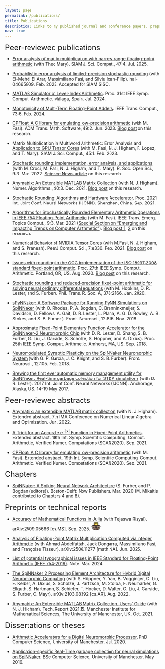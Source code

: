 ```yaml
---
layout: page
permalink: /publications/
title: Publications
description: Links to my published journal and conference papers, preprints, dissertations, and theses.
nav: true
---
```



<font size="5">Peer-reviewed publications</font>
<p> </p>

<ul>

<li> <a href="https://epubs.siam.org/doi/10.1137/24M1685109">Error analysis of matrix multiplication with narrow range floating-point arithmetic</a> (with Theo Mary). SIAM J. Sci. Comput., 47:4. Jul. 2025.
<p> </p>

<li>
 <a href="https://hal.science/hal-04665809v3/document">Probabilistic error analysis of limited-precision stochastic rounding</a> (with El-Mehdi El Arar, Massimiliano Fasi, and Silviu Ioan-Filip). hal-04665809. Feb. 2025. Accepted for SIAM SISC.
<p> </p>

<li> <a href="https://ieeexplore.ieee.org/document/10579434">MATLAB Simulator of Level-Index Arithmetic</a>. Proc. 31st IEEE Symp. Comput. Arithmetic. M&aacute;laga, Spain. Jul. 2024.
</li>
<p> </p>

<li> <a href="https://ieeexplore.ieee.org/document/10454250">Monotonicity of Multi-Term Floating-Point Adders</a>. IEEE Trans. Comput., 73:6. Feb. 2024.
</li>
<p> </p>

<li> <a href="https://dl.acm.org/doi/10.1145/3585515">CPFloat: A C library for emulating low-precision arithmetic</a> (with M. Fasi). ACM Trans. Math. Software, 49:2. Jun. 2023. <a href="https://nla-group.org/2020/11/25/cpfloat/">Blog post</a> on this research.
</li>
<p> </p>

<li> <a href="https://epubs.siam.org/doi/10.1137/21M1465032">Matrix Multiplication in Multiword Arithmetic: Error Analysis and Application to GPU Tensor Cores</a> (with M. Fasi, N. J. Higham, F. Lopez, and T. Mary). SIAM J. Sci. Comput., 45:1. Feb. 2023.
</li>
<p> </p>

<li> <a href="https://royalsocietypublishing.org/doi/10.1098/rsos.211631">Stochastic rounding: implementation, error analysis, and applications</a> (with M. Croci, M. Fasi, N. J. Higham, and T. Mary). R. Soc. Open Sci., 9:3. Mar. 2022. <a href="https://www.sciencenews.org/article/rounding-numbers-stochastic-machine-learning-quantum-computing">Science News article</a> on this research.
</li>
<p> </p>

<li> <a href="https://link.springer.com/article/10.1007/s11075-021-01226-2">Anymatrix: An Extensible MATLAB Matrix Collection</a> (with N. J. Higham). Numer. Algorithms., 90:3. Dec. 2021. <a href="https://nla-group.org/2021/11/15/exploiting-the-matlab-language-in-implementing-a-matrix-collection/">Blog post</a> on this research.
</li>
<p> </p>

<li> <a href="https://ieeexplore.ieee.org/document/9533756">Stochastic Rounding: Algorithms and Hardware Accelerator</a>. Proc. 2021 Int. Joint Conf. Neural Networks (IJCNN). Shenzhen, China. Sep. 2021.
</li>
<p> </p>

<li> <a href="https://ieeexplore.ieee.org/document/9387551">Algorithms for Stochastically Rounded Elementary Arithmetic Operations in IEEE 754 Floating-Point Arithmetic</a> (with M. Fasi). IEEE Trans. Emerg. Topics Comput., 9:3. Mar. 2021 (<a href="https://ieeexplore.ieee.org/document/9540969">Special Section on “Emerging and Impacting Trends on Computer Arithmetic”</a>). <a href="https://nla-group.org/2020/11/23/simulating-stochastically-rounded-floating-point-arithmetic-efficiently/">Blog post 1</a>, <a href="https://nla-group.org/2020/11/23/simulating-stochastically-rounded-floating-point-arithmetic-efficiently/">2</a> on this research.
</li>
<p> </p>

<li><a href="https://peerj.com/articles/cs-330/">Numerical Behavior of NVIDIA Tensor Cores</a> (with M.Fasi, N. J. Higham, and S. Pranesh). PeerJ Comput. Sci., 7:e330. Feb. 2021. <a href="https://nla-group.org/2020/07/21/numerical-behaviour-of-tensor-cores/">Blog post</a> on this research.
</li>
<p> </p>

<li><a href="https://ieeexplore.ieee.org/document/9154497">Issues with rounding in the GCC implementation of the ISO 18037:2008 standard fixed-point arithmetic</a>. Proc. 27th IEEE Symp. Comput. Arithmetic. Portland, OR, US. Aug. 2020. <a href="https://nla-group.org/2020/01/06/technical-report-issues-with-rounding-in-the-gcc-implementation-of-the-iso-180372008-standard-fixed-point-arithmetic/">Blog post</a> on this research.
</li>
<p> </p>

<li><a href="https://royalsocietypublishing.org/doi/abs/10.1098/rsta.2019.0052">Stochastic rounding and reduced-precision fixed-point arithmetic for solving neural ordinary differential equations</a> (with M. Hopkins, D. R. Lester, and S. Furber). Phil. Trans. R. Soc. A, 378:2166. Jan. 2020.
</li>
<p> </p>

<li> <a href="https://www.frontiersin.org/articles/10.3389/fnins.2018.00816/full">sPyNNaker: A Software Package for Running PyNN Simulations on SpiNNaker</a> (with O. Rhodes, P. A. Bogdan, C. Brenninkmeijer, S. Davidson, D. Fellows, A. Gait, D. R. Lester, L. Plana, A. G. D. Rowley, A. B. Stokes, and S. B. Furber.). Front. Neurosci., 12:816. Nov. 2018.
</li>
<p> </p>

<li> <a href="https://ieeexplore.ieee.org/abstract/document/8464785">Approximate Fixed-Point Elementary Function Accelerator for the SpiNNaker-2 Neuromorphic Chip</a> (with D. R. Lester, D. Shang, S. B. Furber, G. Liu, J. Garside, S. Scholze, S. H&ouml;ppner, and A. Dixius). Proc. 25th IEEE Symp. Comput. Arithmetic. Amherst, MA, US. Sep. 2018.
</li>
<p> </p>

<li> <a href="https://www.frontiersin.org/articles/10.3389/fnins.2018.00105/full">Neuromodulated Synaptic Plasticity on the SpiNNaker Neuromorphic System</a> (with G. P. Garc&iacute;a, J. C. Knight, and S. B. Furber). Front. Neurosci., 12:105. Feb. 2018.
</li>
<p> </p>

<li> <a href="https://ieeexplore.ieee.org/abstract/document/7966229">Brewing the first ever automatic memory management utility for SpiNNaker: Real-time garbage collection for STDP simulations</a> (with D. R. Lester). 2017 Int. Joint Conf. Neural Networks (IJCNN). Anchorage, Alaska, US. 14-19 May 2017.
</li>
<p> </p>

</ul>


<font size="5">Peer-reviewed abstracts</font>
<p> </p>

<ul>

<li> <a href="https://cdn.ima.org.uk/wp/wp-content/uploads/2022/06/Abstract-Book-V2-7th-IMA-Conference-on-Numerical-Linear-Algebra-and-Optimization-V1-1.pdf">Anymatrix: an extensible MATLAB matrix collection</a> (with N. J. Higham). Extended abstract. 7th IMA Conference on Numerical Linear Algebra and Optimization. Jun. 2022.
</li>
<p> </p>

<li> <a href="https://www.inf.u-szeged.hu/scan2020/sites/default/files/scan2020_proceedings.pdf">A Trick for an Accurate e<sup>−|x|</sup> Function in Fixed-Point Arithmetics</a>. Extended abstract. 19th Int. Symp. Scientific Computing, Comput. Arithmetic, Verified Numer. Computations (SCAN2020). Sep. 2021.
</li>
<p> </p>

<li> <a href="https://www.inf.u-szeged.hu/scan2020/sites/default/files/scan2020_proceedings.pdf">CPFloat: A C library for emulating low-precision arithmetic</a> (with M. Fasi). Extended abstract. 19th Int. Symp. Scientific Computing, Comput. Arithmetic, Verified Numer. Computations (SCAN2020). Sep. 2021.
</li>
<p> </p>

</ul>


<font size="5">Chapters</font>
<p> </p>

<ul>

<li><a href="https://www.nowpublishers.com/article/BookDetails/9781680836523">SpiNNaker: A Spiking Neural Network Architecture</a> (S. Furber, and P. Bogdan (editors)). Boston-Delft: Now Publishers. Mar. 2020 (M. Mikaitis contributed to Chapters 4 and 8).
</li>
<p> </p>

</ul>



<font size="5">Preprints or technical reports</font>
<p> </p>

<ul>

<li> <a href="https://arxiv.org/abs/2509.05666">Accuracy of Mathematical Functions in Julia</a> (with Tejaswa Rizyal). arXiv:2509.05666 [cs.MS]. Sep. 2025. <img src="../assets/img/new-product.png" width="30" height="30">
</li>
<p> </p>

<li> <a href="https://arxiv.org/pdf/2506.11277">Analysis of Floating-Point Matrix Multiplication Computed via Integer Arithmetic</a> (with Ahmad Abdelfattah, Jack Dongarra, Massimiliano Fasi, and Françoise Tisseur). arXiv:2506.11277 [math.NA]. Jun. 2025.
</li>
<p> </p>

<li> <a href="../assets/pdf/754-errata-comments.pdf">List of potential typographical issues in
IEEE Standard for Floating-Point Arithmetic (IEEE 754-2019)</a>. Note. Mar. 2024.
</li>
<p> </p>

<li> <a href="https://arxiv.org/abs/2103.08392">The SpiNNaker 2 Processing Element Architecture for Hybrid Digital Neuromorphic Computing</a> (with S. H&ouml;ppner, Y. Yan, B. Vogginger, C. Liu, F. Kelber, A. Dixius, S. Scholze, J. Partzsch, M. Stolba, F. Neum&auml;rker, G. Ellguth, S. Hartmann, S. Schiefer, T. Hocker, D. Walter, G. Liu, J. Garside, S. Furber, C. Mayr). arXiv:2103.08392 [cs.AR]. Aug. 2022.
</li>
<p> </p>

<li> <a href="http://eprints.maths.manchester.ac.uk/2834/">Anymatrix: An Extensible MATLAB Matrix Collection. Users' Guide</a> (with N. J. Higham). Tech. Report 2021.15, Manchester Institute for Mathematical Sciences, The University of Manchester, UK. Oct. 2021.
</li>
<p> </p>

</ul>



<font size="5">Dissertations or theses</font>
<p> </p>

<ul>

<li> <a href="../assets/pdf/mikaitis20.pdf">Arithmetic Accelerators for a Digital Neuromorphic Processor</a>. PhD Computer Science, University of Manchester. Jul. 2020.
</li>
<p> </p>

<li> <a href="../assets/pdf/mikaitis16.pdf">Application-specific Real-Time garbage collection for neural simulations on SpiNNaker</a>. BSc Computer Science, University of Manchester. May 2016.
</li>

</ul>
